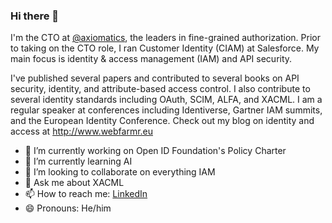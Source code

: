 ### Hi there 👋

<!--
**davidjbrossard/davidjbrossard** is a ✨ _special_ ✨ repository because its `README.md` (this file) appears on your GitHub profile.

Here are some ideas to get you started:

- 🔭 I’m currently working on ...
- 🌱 I’m currently learning ...
- 👯 I’m looking to collaborate on ...
- 🤔 I’m looking for help with ...
- 💬 Ask me about ...
- 📫 How to reach me: ...
- 😄 Pronouns: ...
- ⚡ Fun fact: ...
-->

I'm the CTO at [@axiomatics](https://github.com/axiomatics), the leaders in fine-grained authorization. Prior to taking on the CTO role, I ran Customer Identity (CIAM) at Salesforce. My main focus is identity & access management (IAM) and API security.

I've published several papers and contributed to several books on API security, identity, and attribute-based access control. I also contribute to several identity standards including OAuth, SCIM, ALFA, and XACML. I am a regular speaker at conferences including Identiverse, Gartner IAM summits, and the European Identity Conference. Check out my blog on identity and access at http://www.webfarmr.eu


- 🔭 I’m currently working on Open ID Foundation's Policy Charter
- 🌱 I’m currently learning AI
- 👯 I’m looking to collaborate on everything IAM
- 💬 Ask me about XACML
- 📫 How to reach me: [LinkedIn](https://www.linkedin.com/in/davidbrossard)
- 😄 Pronouns: He/him
